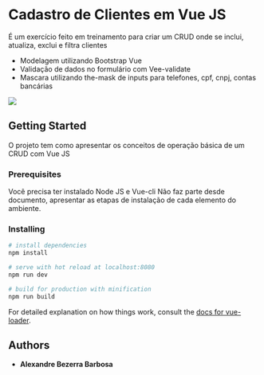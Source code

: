 # Cadastro de Clientes em Vue JS

É um exercício feito em treinamento para criar um CRUD onde se inclui, atualiza, exclui e filtra clientes

* Modelagem utilizando Bootstrap Vue
* Validação de dados no formulário com Vee-validate
* Mascara utilizando the-mask de inputs para telefones, cpf, cnpj, contas bancárias

![](/clientes.png)

## Getting Started

O projeto tem como apresentar os conceitos de operação básica de um CRUD com Vue JS

### Prerequisites

Você precisa ter instalado Node JS e Vue-cli
Não faz parte desde documento, apresentar as etapas de instalação de cada elemento do ambiente.

### Installing

``` bash
# install dependencies
npm install

# serve with hot reload at localhost:8080
npm run dev

# build for production with minification
npm run build
```

For detailed explanation on how things work, consult the [docs for vue-loader](http://vuejs.github.io/vue-loader).

## Authors

* **Alexandre Bezerra Barbosa**

